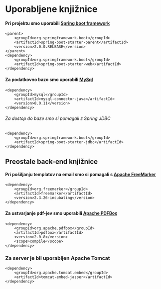 # Uporabljene knjižnice

#### Pri projektu smo uporabili <a href="https://spring.io/projects/spring-boot">Spring boot framework</a>
```
<parent>
	<groupId>org.springframework.boot</groupId>
	<artifactId>spring-boot-starter-parent</artifactId>
	<version>2.0.0.RELEASE</version>
</parent>
<dependency>
	<groupId>org.springframework.boot</groupId>
	<artifactId>spring-boot-starter-web</artifactId>
</dependency>
```
#### Za podatkovno bazo smo uporabili <a href ="https://www.mysql.com/">MySql</a>
```
<dependency>
	<groupId>mysql</groupId>
	<artifactId>mysql-connector-java</artifactId>
	<version>8.0.11</version>
</dependency>
```
###### Za dostop do baze smo si pomagali z Spring JDBC 
```
<dependency>
	<groupId>org.springframework.boot</groupId>
	<artifactId>spring-boot-starter-jdbc</artifactId>
</dependency>
```
## Preostale back-end knjižnice
#### Pri pošiljanju templatov na email smo si pomagali s <a href="https://freemarker.apache.org/index.html">Apache FreeMarker</a>
```
<dependency>
	<groupId>org.freemarker</groupId>
	<artifactId>freemarker</artifactId>
	<version>2.3.26-incubating</version>
</dependency>
```
#### Za ustvarjanje pdf-jev smo uporabili <a href="https://pdfbox.apache.org/">Apache PDFBox</a>
```
<dependency>
	<groupId>org.apache.pdfbox</groupId>
	<artifactId>pdfbox</artifactId>
	<version>2.0.8</version>
	<scope>compile</scope>
</dependency>
```
### Za server je bil uporabljen Apache Tomcat 
```
<dependency>
	<groupId>org.apache.tomcat.embed</groupId>
	<artifactId>tomcat-embed-jasper</artifactId>
</dependency>
```
